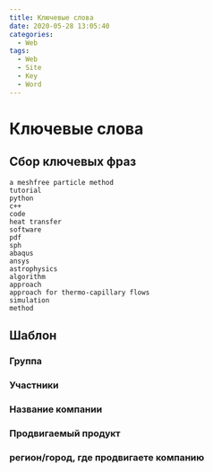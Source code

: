 ```yaml
---
title: Ключевые слова
date: 2020-05-28 13:05:40
categories:
  - Web
tags:
  - Web
  - Site
  - Key
  - Word
---
```

# Ключевые слова
## Сбор ключевых фраз
```
a meshfree particle method
tutorial
python
c++
code
heat transfer
software
pdf
sph
abaqus
ansys
astrophysics
algorithm
approach
approach for thermo-capillary flows
simulation
method
```
## Шаблон
### Группа
### Участники
### Название компании
### Продвигаемый продукт
### регион/город, где продвигаете компанию
